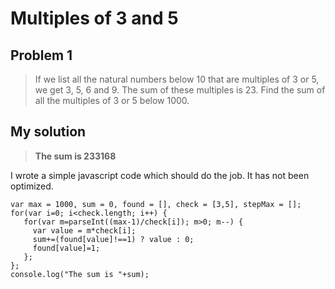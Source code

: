 # Multiples of 3 and 5
## Problem 1
> If we list all the natural numbers below 10 that are multiples of 3 or 5, we get 3, 5, 6 and 9. The sum of these multiples is 23.
>  Find the sum of all the multiples of 3 or 5 below 1000.

## My solution

> **The sum is 233168**

I wrote a simple javascript code which should do the job. It has not been optimized.

```
var max = 1000, sum = 0, found = [], check = [3,5], stepMax = [];
for(var i=0; i<check.length; i++) {
   for(var m=parseInt((max-1)/check[i]); m>0; m--) {
     var value = m*check[i];
     sum+=(found[value]!==1) ? value : 0;
     found[value]=1;
   };
};
console.log("The sum is "+sum);
``` 

